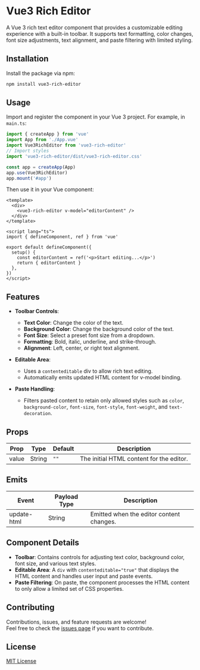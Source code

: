 # Vue3 Rich Editor

A Vue 3 rich text editor component that provides a customizable editing experience with a built-in toolbar. It supports text formatting, color changes, font size adjustments, text alignment, and paste filtering with limited styling.

## Installation

Install the package via npm:

```sh
npm install vue3-rich-editor
```

## Usage

Import and register the component in your Vue 3 project. For example, in `main.ts`:

```ts
import { createApp } from 'vue'
import App from './App.vue'
import Vue3RichEditor from 'vue3-rich-editor'
// Import styles
import 'vue3-rich-editor/dist/vue3-rich-editor.css'

const app = createApp(App)
app.use(Vue3RichEditor)
app.mount('#app')
```

Then use it in your Vue component:

```vue
<template>
  <div>
    <vue3-rich-editor v-model="editorContent" />
  </div>
</template>

<script lang="ts">
import { defineComponent, ref } from 'vue'

export default defineComponent({
  setup() {
    const editorContent = ref('<p>Start editing...</p>')
    return { editorContent }
  },
})
</script>
```

## Features

- **Toolbar Controls**:

  - **Text Color**: Change the color of the text.
  - **Background Color**: Change the background color of the text.
  - **Font Size**: Select a preset font size from a dropdown.
  - **Formatting**: Bold, italic, underline, and strike-through.
  - **Alignment**: Left, center, or right text alignment.

- **Editable Area**:

  - Uses a `contenteditable` div to allow rich text editing.
  - Automatically emits updated HTML content for v-model binding.

- **Paste Handling**:
  - Filters pasted content to retain only allowed styles such as `color`, `background-color`, `font-size`, `font-style`, `font-weight`, and `text-decoration`.

## Props

| Prop  | Type   | Default | Description                              |
| ----- | ------ | ------- | ---------------------------------------- |
| value | String | `""`    | The initial HTML content for the editor. |

## Emits

| Event       | Payload Type | Description                              |
| ----------- | ------------ | ---------------------------------------- |
| update-html | String       | Emitted when the editor content changes. |

## Component Details

- **Toolbar**: Contains controls for adjusting text color, background color, font size, and various text styles.
- **Editable Area**: A `div` with `contenteditable="true"` that displays the HTML content and handles user input and paste events.
- **Paste Filtering**: On paste, the component processes the HTML content to only allow a limited set of CSS properties.

## Contributing

Contributions, issues, and feature requests are welcome!  
Feel free to check the [issues page](https://github.com/jeffreylinyu/vue3-rich-editor/issues) if you want to contribute.

## License

[MIT License](LICENSE)
